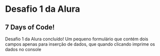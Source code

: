 <h1>Desafio 1 da Alura</h1>
<h2>7 Days of Code!</h2>

<p>
    Desafio 1 da Alura concluído! Um pequeno formulário
    que contém dois campos apenas para inserção de dados,
    que quando clicando imprime os dados no console
</p>